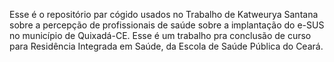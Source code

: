 Esse é o repositório par cógido usados no Trabalho de Katweurya Santana sobre 
a percepção de profissionais de saúde sobre a implantação do e-SUS no município de Quixadá-CE.
Esse é um trabalho pra conclusão de curso para Residência Integrada em Saúde, da Escola de Saúde Pública do Ceará.
